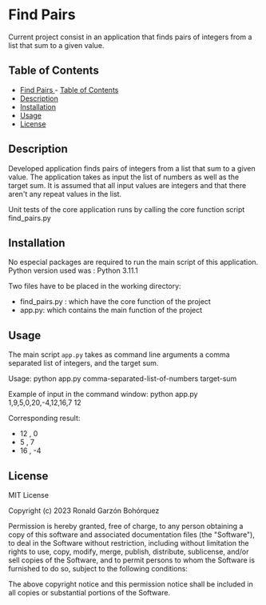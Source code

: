 # Find Pairs 

Current project consist in an application that finds pairs of integers from a list that
sum to a given value.

## Table of Contents

- [Find Pairs ](#project-name)- [Table of Contents](#table-of-contents)
- [Description](#description)
- [Installation](#installation)
- [Usage](#usage)
- [License](#license)

## Description

Developed application finds pairs of integers from a list that
sum to a given value. The application takes as input the list of numbers as
well as the target sum. It is assumed that all input values are integers and that there aren't
any repeat values in the list.

Unit tests of the core application runs by calling the core function script find_pairs.py

## Installation

No especial packages are required to run the main script of this application.
Python version used was : Python 3.11.1

Two files have to be placed in the working directory: 
- find_pairs.py : which have the core function of the project 
- app.py: which contains the main function of the project

## Usage

​The main script `app.py` takes as command line
arguments a comma separated list of integers, and the target sum.

Usage: python app.py comma-separated-list-of-numbers target-sum

Example of input in the command window:
python app.py 1,9,5,0,20,-4,12,16,7 12

​Corresponding result:
+ 12 , 0
+ 5 , 7
+ 16 , -4
  
## License

MIT License

Copyright (c) 2023 Ronald Garzón Bohórquez

Permission is hereby granted, free of charge, to any person obtaining a copy
of this software and associated documentation files (the "Software"), to deal
in the Software without restriction, including without limitation the rights
to use, copy, modify, merge, publish, distribute, sublicense, and/or sell
copies of the Software, and to permit persons to whom the Software is
furnished to do so, subject to the following conditions:

The above copyright notice and this permission notice shall be included in all
copies or substantial portions of the Software.
